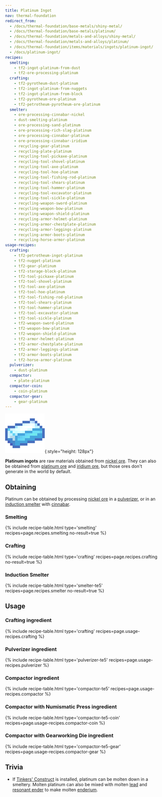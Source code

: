 ```yaml
---
title: Platinum Ingot
nav: thermal-foundation
redirect_from:
  - /docs/thermal-foundation/base-metals/shiny-metal/
  - /docs/thermal-foundation/base-metals/platinum/
  - /docs/thermal-foundation/metals-and-alloys/shiny-metal/
  - /docs/thermal-foundation/metals-and-alloys/platinum/
  - /docs/thermal-foundation/items/materials/ingots/platinum-ingot/
  - /docs/platinum-ingot/
recipes:
  smelting:
    - tf2-ingot-platinum-from-dust
    - tf2-ore-processing-platinum
  crafting:
    - tf2-pyrotheum-dust-platinum
    - tf2-ingot-platinum-from-nuggets
    - tf2-ingot-platinum-from-block
    - tf2-pyrotheum-ore-platinum
    - tf2-petrotheum-pyrotheum-ore-platinum
  smelter:
    - ore-processing-cinnabar-nickel
    - dust-smelting-platinum
    - ore-processing-sand-platinum
    - ore-processing-rich-slag-platinum
    - ore-processing-cinnabar-platinum
    - ore-processing-cinnabar-iridium
    - recycling-gear-platinum
    - recycling-plate-platinum
    - recycling-tool-pickaxe-platinum
    - recycling-tool-shovel-platinum
    - recycling-tool-axe-platinum
    - recycling-tool-hoe-platinum
    - recycling-tool-fishing-rod-platinum
    - recycling-tool-shears-platinum
    - recycling-tool-hammer-platinum
    - recycling-tool-excavator-platinum
    - recycling-tool-sickle-platinum
    - recycling-weapon-sword-platinum
    - recycling-weapon-bow-platinum
    - recycling-weapon-shield-platinum
    - recycling-armor-helmet-platinum
    - recycling-armor-chestplate-platinum
    - recycling-armor-leggings-platinum
    - recycling-armor-boots-platinum
    - recycling-horse-armor-platinum
usage-recipes:
  crafting:
    - tf2-petrotheum-ingot-platinum
    - tf2-nugget-platinum
    - tf2-gear-platinum
    - tf2-storage-block-platinum
    - tf2-tool-pickaxe-platinum
    - tf2-tool-shovel-platinum
    - tf2-tool-axe-platinum
    - tf2-tool-hoe-platinum
    - tf2-tool-fishing-rod-platinum
    - tf2-tool-shears-platinum
    - tf2-tool-hammer-platinum
    - tf2-tool-excavator-platinum
    - tf2-tool-sickle-platinum
    - tf2-weapon-sword-platinum
    - tf2-weapon-bow-platinum
    - tf2-weapon-shield-platinum
    - tf2-armor-helmet-platinum
    - tf2-armor-chestplate-platinum
    - tf2-armor-leggings-platinum
    - tf2-armor-boots-platinum
    - tf2-horse-armor-platinum
  pulverizer:
    - dust-platinum
  compactor:
    - plate-platinum
  compactor-coin:
    - coin-platinum
  compactor-gear:
    - gear-platinum
---
```


![Platinum ingot](/assets/images/thermal-foundation/ingot-platinum.png){:style="height: 128px"}


**Platinum ingots** are raw materials obtained from [nickel
ore](/docs/thermal-foundation/nickel-ore/). They can also be obtained from [platinum
ore](/docs/thermal-foundation/platinum-ore/) and [iridium ore](/docs/thermal-foundation/iridium-ore/), but those ores
don't generate in the world by default.


Obtaining
---------

Platinum can be obtained by processing [nickel ore](/docs/thermal-foundation/nickel-ore/) in a
[pulverizer](/docs/thermal-expansion/pulverizer/), or in an [induction
smelter](/docs/thermal-expansion/induction-smelter/) with [cinnabar](/docs/thermal-foundation/cinnabar/).

### Smelting
{% include recipe-table.html type='smelting' recipes=page.recipes.smelting no-result=true %}

### Crafting
{% include recipe-table.html type='crafting' recipes=page.recipes.crafting no-result=true %}

### Induction Smelter
{% include recipe-table.html type='smelter-te5' recipes=page.recipes.smelter no-result=true %}


Usage
-----

### Crafting ingredient
{% include recipe-table.html type='crafting' recipes=page.usage-recipes.crafting %}

### Pulverizer ingredient
{% include recipe-table.html type='pulverizer-te5' recipes=page.usage-recipes.pulverizer %}

### Compactor ingredient
{% include recipe-table.html type='compactor-te5' recipes=page.usage-recipes.compactor %}

### Compactor with Numismatic Press ingredient
{% include recipe-table.html type='compactor-te5-coin' recipes=page.usage-recipes.compactor-coin %}

### Compactor with Gearworking Die ingredient
{% include recipe-table.html type='compactor-te5-gear' recipes=page.usage-recipes.compactor-gear %}


Trivia
------

* If [Tinkers'
  Construct](https://minecraft.curseforge.com/projects/tinkers-construct) is
  installed, platinum can be molten down in a smeltery. Molten platinum can also
  be mixed with molten [lead](/docs/thermal-foundation/lead-ingot/) and [resonant
  ender](/docs/thermal-foundation/resonant-ender/) to make molten
  [enderium](/docs/thermal-foundation/enderium-ingot/).
